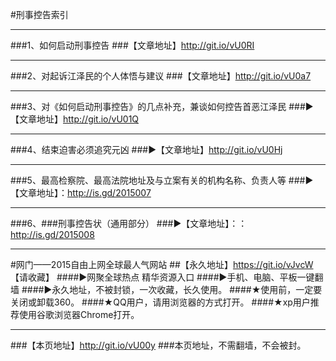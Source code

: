 
#刑事控告索引
***
###1、如何启动刑事控告
###【文章地址】http://git.io/vU0RI
***
###2、对起诉江泽民的个人体悟与建议
###【文章地址】http://git.io/vU0a7
***
###3、对《如何启动刑事控告》的几点补充，兼谈如何控告首恶江泽民
###►【文章地址】http://git.io/vU01Q
***
###4、结束迫害必须追究元凶
###►【文章地址】http://git.io/vU0Hj
***
###5、最高检察院、最高法院地址及与立案有关的机构名称、负责人等
###►【文章地址】：http://is.gd/2015007
***
###6、###刑事控告状（通用部分）
###►【文章地址】：：http://is.gd/2015008
***
#网门——2015自由上网全球最人气网站
##【永久地址】https://git.io/vJvcW 【请收藏】
####►网聚全球热点 精华资源入口
####►手机、电脑、平板一键翻墙
####►永久地址，不被封锁，一次收藏，长久使用。
####★使用前，一定要关闭或卸载360。
####★QQ用户，请用浏览器的方式打开。
####★xp用户推荐使用谷歌浏览器Chrome打开。
***
###【本页地址】http://git.io/vU00y
###本页地址，不需翻墙，不会被封。
